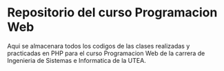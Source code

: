 # Repositorio del curso Programacion Web

Aqui se almacenara todos los codigos de las clases realizadas y practicadas en PHP para el curso Programacion Web de la carrera de Ingenieria de Sistemas e Informatica de la UTEA.